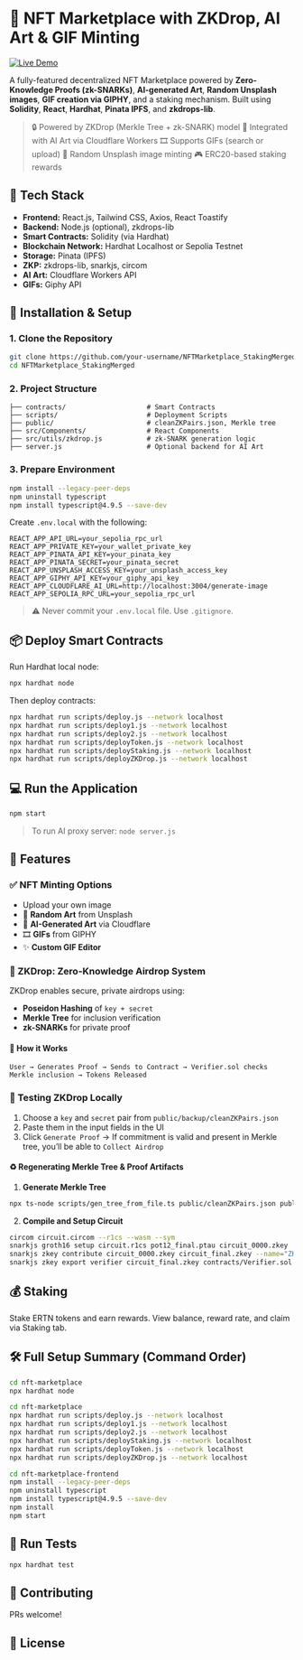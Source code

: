 # 🚀 NFT Marketplace with ZKDrop, AI Art & GIF Minting

[![Live Demo](https://img.shields.io/badge/Live_Demo-zkdrop--nft.netlify.app-brightgreen)](https://zkdrop-nft.netlify.app/)

A fully-featured decentralized NFT Marketplace powered by **Zero-Knowledge Proofs (zk-SNARKs)**, **AI-generated Art**, **Random Unsplash images**, **GIF creation via GIPHY**, and a staking mechanism. Built using **Solidity**, **React**, **Hardhat**, **Pinata IPFS**, and **zkdrops-lib**.


> 🔒 Powered by ZKDrop (Merkle Tree + zk-SNARK) model
> 🧠 Integrated with AI Art via Cloudflare Workers
> 🎞️ Supports GIFs (search or upload)
> 🌄 Random Unsplash image minting
> 🎮 ERC20-based staking rewards

## 🧩 Tech Stack

* **Frontend:** React.js, Tailwind CSS, Axios, React Toastify
* **Backend:** Node.js (optional), zkdrops-lib
* **Smart Contracts:** Solidity (via Hardhat)
* **Blockchain Network:** Hardhat Localhost or Sepolia Testnet
* **Storage:** Pinata (IPFS)
* **ZKP:** zkdrops-lib, snarkjs, circom
* **AI Art:** Cloudflare Workers API
* **GIFs:** Giphy API

## 🔧 Installation & Setup

### 1. Clone the Repository

```bash
git clone https://github.com/your-username/NFTMarketplace_StakingMerged.git
cd NFTMarketplace_StakingMerged
```

### 2. Project Structure

```
├── contracts/                    # Smart Contracts
├── scripts/                      # Deployment Scripts
├── public/                       # cleanZKPairs.json, Merkle tree
├── src/Components/               # React Components
├── src/utils/zkdrop.js           # zk-SNARK generation logic
├── server.js                     # Optional backend for AI Art
```

### 3. Prepare Environment

```bash
npm install --legacy-peer-deps
npm uninstall typescript
npm install typescript@4.9.5 --save-dev
```

Create `.env.local` with the following:

```env
REACT_APP_API_URL=your_sepolia_rpc_url
REACT_APP_PRIVATE_KEY=your_wallet_private_key
REACT_APP_PINATA_API_KEY=your_pinata_key
REACT_APP_PINATA_SECRET=your_pinata_secret
REACT_APP_UNSPLASH_ACCESS_KEY=your_unsplash_access_key
REACT_APP_GIPHY_API_KEY=your_giphy_api_key
REACT_APP_CLOUDFLARE_AI_URL=http://localhost:3004/generate-image
REACT_APP_SEPOLIA_RPC_URL=your_sepolia_rpc_url
```

> ⚠️ Never commit your `.env.local` file. Use `.gitignore`.

## 📦 Deploy Smart Contracts

Run Hardhat local node:

```bash
npx hardhat node
```

Then deploy contracts:

```bash
npx hardhat run scripts/deploy.js --network localhost
npx hardhat run scripts/deploy1.js --network localhost
npx hardhat run scripts/deploy2.js --network localhost
npx hardhat run scripts/deployToken.js --network localhost
npx hardhat run scripts/deployStaking.js --network localhost
npx hardhat run scripts/deployZKDrop.js --network localhost
```

## 💻 Run the Application

```bash
npm start
```

> To run AI proxy server: `node server.js`

## 🧠 Features

### ✅ NFT Minting Options

* Upload your own image
* 🎨 **Random Art** from Unsplash
* 🤖 **AI-Generated Art** via Cloudflare
* 🎞️ **GIFs** from GIPHY
* ✨ **Custom GIF Editor**

### 🔐 ZKDrop: Zero-Knowledge Airdrop System

ZKDrop enables secure, private airdrops using:

* **Poseidon Hashing** of `key + secret`
* **Merkle Tree** for inclusion verification
* **zk-SNARKs** for private proof

#### 🔬 How it Works

```text
User → Generates Proof → Sends to Contract → Verifier.sol checks Merkle inclusion → Tokens Released
```

### 🧪 Testing ZKDrop Locally

1. Choose a `key` and `secret` pair from `public/backup/cleanZKPairs.json`
2. Paste them in the input fields in the UI
3. Click `Generate Proof` → If commitment is valid and present in Merkle tree, you’ll be able to `Collect Airdrop`

#### ♻️ Regenerating Merkle Tree & Proof Artifacts

1. **Generate Merkle Tree**

```bash
npx ts-node scripts/gen_tree_from_file.ts public/cleanZKPairs.json public/mt_8192.txt 13
```

2. **Compile and Setup Circuit**

```bash
circom circuit.circom --r1cs --wasm --sym
snarkjs groth16 setup circuit.r1cs pot12_final.ptau circuit_0000.zkey
snarkjs zkey contribute circuit_0000.zkey circuit_final.zkey --name="ZKDrop Contribution" -v
snarkjs zkey export verifier circuit_final.zkey contracts/Verifier.sol
```

## 💰 Staking

Stake ERTN tokens and earn rewards. View balance, reward rate, and claim via Staking tab.

## 🛠 Full Setup Summary (Command Order)

```bash
cd nft-marketplace
npx hardhat node

cd nft-marketplace
npx hardhat run scripts/deploy.js --network localhost
npx hardhat run scripts/deploy1.js --network localhost
npx hardhat run scripts/deploy2.js --network localhost
npx hardhat run scripts/deployStaking.js --network localhost
npx hardhat run scripts/deployToken.js --network localhost
npx hardhat run scripts/deployZKDrop.js --network localhost

cd nft-marketplace-frontend
npm install --legacy-peer-deps
npm uninstall typescript
npm install typescript@4.9.5 --save-dev
npm install
npm start
```

## 🧪 Run Tests

```bash
npx hardhat test
```

## 🤝 Contributing

PRs welcome! 

## 📜 License



